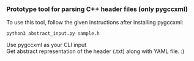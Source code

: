 ### Prototype tool for parsing C++ header files (only pygccxml)
To use this tool, follow the given instructions after installing pygccxml:

```
python3 abstract_input.py sample.h
```

Use pygccxml as your CLI input
<br>
Get abstract representation of the header (.txt) along with YAML file. :)
